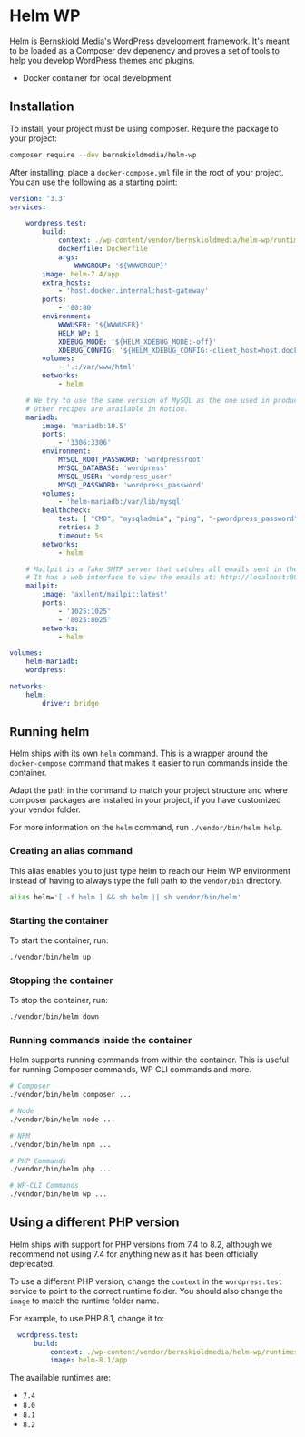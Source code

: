 # Helm WP

Helm is Bernskiold Media's WordPress development framework. It's meant to be loaded as a Composer dev depenency and
proves a set of tools to help you develop WordPress themes and plugins.

- Docker container for local development

## Installation

To install, your project must be using composer. Require the package to your project:

```bash
composer require --dev bernskioldmedia/helm-wp
```

After installing, place a `docker-compose.yml` file in the root of your project. You can use the following as a starting
point:

```yaml
version: '3.3'
services:

    wordpress.test:
        build:
            context: ./wp-content/vendor/bernskioldmedia/helm-wp/runtimes/8.1
            dockerfile: Dockerfile
            args:
                WWWGROUP: '${WWWGROUP}'
        image: helm-7.4/app
        extra_hosts:
            - 'host.docker.internal:host-gateway'
        ports:
            - '80:80'
        environment:
            WWWUSER: '${WWWUSER}'
            HELM_WP: 1
            XDEBUG_MODE: '${HELM_XDEBUG_MODE:-off}'
            XDEBUG_CONFIG: '${HELM_XDEBUG_CONFIG:-client_host=host.docker.internal}'
        volumes:
            - '.:/var/www/html'
        networks:
            - helm

    # We try to use the same version of MySQL as the one used in production.
    # Other recipes are available in Notion.
    mariadb:
        image: 'mariadb:10.5'
        ports:
            - '3306:3306'
        environment:
            MYSQL_ROOT_PASSWORD: 'wordpressroot'
            MYSQL_DATABASE: 'wordpress'
            MYSQL_USER: 'wordpress_user'
            MYSQL_PASSWORD: 'wordpress_password'
        volumes:
            - 'helm-mariadb:/var/lib/mysql'
        healthcheck:
            test: [ "CMD", "mysqladmin", "ping", "-pwordpress_password" ]
            retries: 3
            timeout: 5s
        networks:
            - helm

    # Mailpit is a fake SMTP server that catches all emails sent in the application.
    # It has a web interface to view the emails at: http://localhost:8025/
    mailpit:
        image: 'axllent/mailpit:latest'
        ports:
            - '1025:1025'
            - '8025:8025'
        networks:
            - helm

volumes:
    helm-mariadb:
    wordpress:

networks:
    helm:
        driver: bridge
```

## Running helm

Helm ships with its own `helm` command. This is a wrapper around the `docker-compose` command that makes it easier to
run commands inside the container.

Adapt the path in the command to match your project structure and where composer packages are installed in your project,
if you have customized your vendor folder.

For more information on the `helm` command, run `./vendor/bin/helm help`.

### Creating an alias command
This alias enables you to just type helm to reach our Helm WP environment instead of having to always type the full path to the `vendor/bin` directory.

```bash
alias helm='[ -f helm ] && sh helm || sh vendor/bin/helm'
```

### Starting the container

To start the container, run:

```bash
./vendor/bin/helm up
```

### Stopping the container

To stop the container, run:

```bash
./vendor/bin/helm down
```

### Running commands inside the container

Helm supports running commands from within the container. This is useful for running Composer commands, WP CLI commands
and more.

```bash
# Composer
./vendor/bin/helm composer ...

# Node
./vendor/bin/helm node ...

# NPM
./vendor/bin/helm npm ...

# PHP Commands
./vendor/bin/helm php ...

# WP-CLI Commands
./vendor/bin/helm wp ...

```

## Using a different PHP version

Helm ships with support for PHP versions from 7.4 to 8.2, although we recommend not using 7.4 for anything new as it has
been officially deprecated.

To use a different PHP version, change the `context` in the `wordpress.test` service to point to the correct runtime
folder. You should also change the `image` to match the runtime folder name.

For example, to use PHP 8.1, change it to:

```yaml
  wordpress.test:
      build:
          context: ./wp-content/vendor/bernskioldmedia/helm-wp/runtimes/8.1
          image: helm-8.1/app
```

The available runtimes are:

- `7.4`
- `8.0`
- `8.1`
- `8.2`

